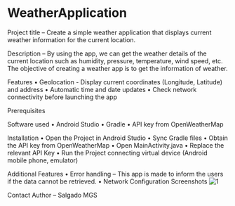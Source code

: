 # WeatherApplication

Project title – Create a simple weather application that displays current weather information for the current location. 

Description – By using the app, we can get the weather details of the current location such as humidity, pressure, temperature, wind speed, etc. The objective of creating a weather app is to get the information of weather. 

Features
•	Geolocation - Display current coordinates (Longitude, Latitude) and address
•	Automatic time and date updates
•	Check network connectivity before launching the app

Prerequisites

Software used 
•	Android Studio
•	Gradle
•	API key from OpenWeatherMap

Installation
•	Open the Project in Android Studio
•	Sync Gradle files
•	Obtain the API key from OpenWeatherMap
•	Open MainActivity.java
•	Replace the relevant API Key
•	Run the Project connecting virtual device (Android mobile phone, emulator)

Additional Features
•	Error handling – This app is made to inform the users if the data cannot be retrieved.
•	Network Configuration
Screenshots
![1](https://github.com/gaveeS/WeatherApplication/assets/171671677/1d91db4c-f75b-4796-b644-20167d8b1227)


Contact
Author – Salgado MGS
